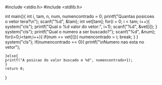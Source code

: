 #include <stdio.h>
#include <stdlib.h>

int main(){
	int i, tam, n, num, numencontrado = 0;
	printf("Quantas posicoes o vetor tera?\n");
	scanf("%d", &tam);
	int vet[tam];
	for(i = 0; i < tam; i++){
		system("cls");
		printf("Qual o %d valor do vetor:", i+1);
		scanf("%d", &vet[i]);
	}
	system("cls");
	printf("Qual o numero a ser buscado?");
	scanf("%d", &num);
	for(i=0;i<tam;i++){
		if(num == vet[i]){
			numencontrado = i;
			break;
		}
	}
	system("cls");
	if(numencontrado == 0){
		printf("\nNumero nao esta no vetor");
		
	}else{
	printf("A posicao do valor buscado e %d", numencontrado+1);
	}
	return 0;
}
